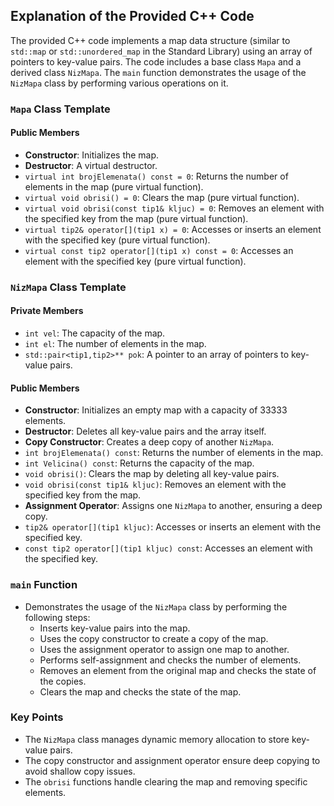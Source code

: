 ## Explanation of the Provided C++ Code

The provided C++ code implements a map data structure (similar to `std::map` or `std::unordered_map` in the Standard Library) using an array of pointers to key-value pairs. The code includes a base class `Mapa` and a derived class `NizMapa`. The `main` function demonstrates the usage of the `NizMapa` class by performing various operations on it.

### `Mapa` Class Template
#### Public Members
- **Constructor**: Initializes the map.
- **Destructor**: A virtual destructor.
- `virtual int brojElemenata() const = 0`: Returns the number of elements in the map (pure virtual function).
- `virtual void obrisi() = 0`: Clears the map (pure virtual function).
- `virtual void obrisi(const tip1& kljuc) = 0`: Removes an element with the specified key from the map (pure virtual function).
- `virtual tip2& operator[](tip1 x) = 0`: Accesses or inserts an element with the specified key (pure virtual function).
- `virtual const tip2 operator[](tip1 x) const = 0`: Accesses an element with the specified key (pure virtual function).

### `NizMapa` Class Template
#### Private Members
- `int vel`: The capacity of the map.
- `int el`: The number of elements in the map.
- `std::pair<tip1,tip2>** pok`: A pointer to an array of pointers to key-value pairs.

#### Public Members
- **Constructor**: Initializes an empty map with a capacity of 33333 elements.
- **Destructor**: Deletes all key-value pairs and the array itself.
- **Copy Constructor**: Creates a deep copy of another `NizMapa`.
- `int brojElemenata() const`: Returns the number of elements in the map.
- `int Velicina() const`: Returns the capacity of the map.
- `void obrisi()`: Clears the map by deleting all key-value pairs.
- `void obrisi(const tip1& kljuc)`: Removes an element with the specified key from the map.
- **Assignment Operator**: Assigns one `NizMapa` to another, ensuring a deep copy.
- `tip2& operator[](tip1 kljuc)`: Accesses or inserts an element with the specified key.
- `const tip2 operator[](tip1 kljuc) const`: Accesses an element with the specified key.

### `main` Function
- Demonstrates the usage of the `NizMapa` class by performing the following steps:
  - Inserts key-value pairs into the map.
  - Uses the copy constructor to create a copy of the map.
  - Uses the assignment operator to assign one map to another.
  - Performs self-assignment and checks the number of elements.
  - Removes an element from the original map and checks the state of the copies.
  - Clears the map and checks the state of the map.

### Key Points
- The `NizMapa` class manages dynamic memory allocation to store key-value pairs.
- The copy constructor and assignment operator ensure deep copying to avoid shallow copy issues.
- The `obrisi` functions handle clearing the map and removing specific elements.
